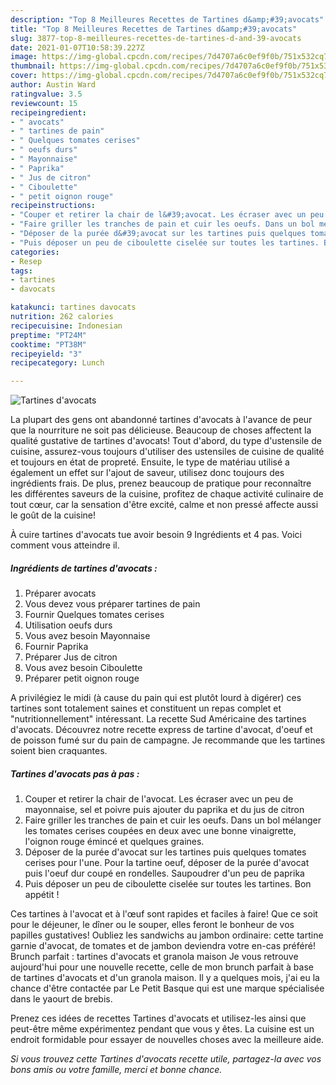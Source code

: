 ```yaml
---
description: "Top 8 Meilleures Recettes de Tartines d&amp;#39;avocats"
title: "Top 8 Meilleures Recettes de Tartines d&amp;#39;avocats"
slug: 3877-top-8-meilleures-recettes-de-tartines-d-and-39-avocats
date: 2021-01-07T10:58:39.227Z
image: https://img-global.cpcdn.com/recipes/7d4707a6c0ef9f0b/751x532cq70/tartines-davocats-photo-principale-de-la-recette.jpg
thumbnail: https://img-global.cpcdn.com/recipes/7d4707a6c0ef9f0b/751x532cq70/tartines-davocats-photo-principale-de-la-recette.jpg
cover: https://img-global.cpcdn.com/recipes/7d4707a6c0ef9f0b/751x532cq70/tartines-davocats-photo-principale-de-la-recette.jpg
author: Austin Ward
ratingvalue: 3.5
reviewcount: 15
recipeingredient:
- " avocats"
- " tartines de pain"
- " Quelques tomates cerises"
- " oeufs durs"
- " Mayonnaise"
- " Paprika"
- " Jus de citron"
- " Ciboulette"
- " petit oignon rouge"
recipeinstructions:
- "Couper et retirer la chair de l&#39;avocat. Les écraser avec un peu de mayonnaise, sel et poivre puis ajouter du paprika et du jus de citron"
- "Faire griller les tranches de pain et cuir les oeufs. Dans un bol mélanger les tomates cerises coupées en deux avec une bonne vinaigrette, l&#39;oignon rouge émincé et quelques graines."
- "Déposer de la purée d&#39;avocat sur les tartines puis quelques tomates cerises pour l&#39;une. Pour la tartine oeuf, déposer de la purée d&#39;avocat puis l&#39;oeuf dur coupé en rondelles. Saupoudrer d&#39;un peu de paprika"
- "Puis déposer un peu de ciboulette ciselée sur toutes les tartines. Bon appétit !"
categories:
- Resep
tags:
- tartines
- davocats

katakunci: tartines davocats 
nutrition: 262 calories
recipecuisine: Indonesian
preptime: "PT24M"
cooktime: "PT38M"
recipeyield: "3"
recipecategory: Lunch

---
```



![Tartines d&#39;avocats](https://img-global.cpcdn.com/recipes/7d4707a6c0ef9f0b/751x532cq70/tartines-davocats-photo-principale-de-la-recette.jpg)

La plupart des gens ont abandonné tartines d&#39;avocats à l'avance de peur que la nourriture ne soit pas délicieuse. Beaucoup de choses affectent la qualité gustative de tartines d&#39;avocats! Tout d'abord, du type d'ustensile de cuisine, assurez-vous toujours d'utiliser des ustensiles de cuisine de qualité et toujours en état de propreté. Ensuite, le type de matériau utilisé a également un effet sur l'ajout de saveur, utilisez donc toujours des ingrédients frais. De plus, prenez beaucoup de pratique pour reconnaître les différentes saveurs de la cuisine, profitez de chaque activité culinaire de tout cœur, car la sensation d'être excité, calme et non pressé affecte aussi le goût de la cuisine!

<!--inarticleads1-->

À cuire tartines d&#39;avocats tue avoir besoin 9 Ingrédients et 4 pas. Voici comment vous atteindre il.

##### Ingrédients de tartines d&#39;avocats :

1. Préparer  avocats
1. Vous devez vous préparer  tartines de pain
1. Fournir  Quelques tomates cerises
1. Utilisation  oeufs durs
1. Vous avez besoin  Mayonnaise
1. Fournir  Paprika
1. Préparer  Jus de citron
1. Vous avez besoin  Ciboulette
1. Préparer  petit oignon rouge


A privilégiez le midi (à cause du pain qui est plutôt lourd à digérer) ces tartines sont totalement saines et constituent un repas complet et &#34;nutritionnellement&#34; intéressant. La recette Sud Américaine des tartines d&#39;avocats. Découvrez notre recette express de tartine d&#39;avocat, d&#39;oeuf et de poisson fumé sur du pain de campagne. Je recommande que les tartines soient bien craquantes. 

<!--inarticleads2-->

##### Tartines d&#39;avocats pas à pas :

1. Couper et retirer la chair de l&#39;avocat. Les écraser avec un peu de mayonnaise, sel et poivre puis ajouter du paprika et du jus de citron
1. Faire griller les tranches de pain et cuir les oeufs. Dans un bol mélanger les tomates cerises coupées en deux avec une bonne vinaigrette, l&#39;oignon rouge émincé et quelques graines.
1. Déposer de la purée d&#39;avocat sur les tartines puis quelques tomates cerises pour l&#39;une. Pour la tartine oeuf, déposer de la purée d&#39;avocat puis l&#39;oeuf dur coupé en rondelles. Saupoudrer d&#39;un peu de paprika
1. Puis déposer un peu de ciboulette ciselée sur toutes les tartines. Bon appétit !


Ces tartines à l&#39;avocat et à l&#39;œuf sont rapides et faciles à faire! Que ce soit pour le déjeuner, le dîner ou le souper, elles feront le bonheur de vos papilles gustatives! Oubliez les sandwichs au jambon ordinaire: cette tartine garnie d&#39;avocat, de tomates et de jambon deviendra votre en-cas préféré! Brunch parfait : tartines d&#39;avocats et granola maison Je vous retrouve aujourd&#39;hui pour une nouvelle recette, celle de mon brunch parfait à base de tartines d&#39;avocats et d&#39;un granola maison. Il y a quelques mois, j&#39;ai eu la chance d&#39;être contactée par Le Petit Basque qui est une marque spécialisée dans le yaourt de brebis. 

<!--inarticleads1-->

<p>
Prenez ces idées de recettes Tartines d&#39;avocats et utilisez-les ainsi que peut-être même expérimentez pendant que vous y êtes. La cuisine est un endroit formidable pour essayer de nouvelles choses avec la meilleure aide.
</p>

<p>
<i>Si vous trouvez cette Tartines d&#39;avocats recette utile, partagez-la avec vos bons amis ou votre famille, merci et bonne chance.</i>
</p>
